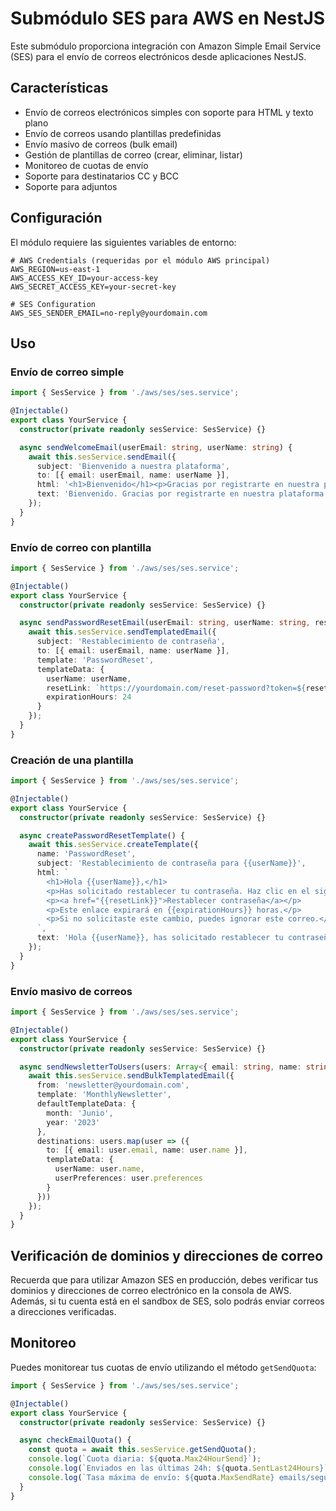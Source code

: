 # Submódulo SES para AWS en NestJS

Este submódulo proporciona integración con Amazon Simple Email Service (SES) para el envío de correos electrónicos desde aplicaciones NestJS.

## Características

- Envío de correos electrónicos simples con soporte para HTML y texto plano
- Envío de correos usando plantillas predefinidas
- Envío masivo de correos (bulk email)
- Gestión de plantillas de correo (crear, eliminar, listar)
- Monitoreo de cuotas de envío
- Soporte para destinatarios CC y BCC
- Soporte para adjuntos

## Configuración

El módulo requiere las siguientes variables de entorno:

```env
# AWS Credentials (requeridas por el módulo AWS principal)
AWS_REGION=us-east-1
AWS_ACCESS_KEY_ID=your-access-key
AWS_SECRET_ACCESS_KEY=your-secret-key

# SES Configuration
AWS_SES_SENDER_EMAIL=no-reply@yourdomain.com
```

## Uso

### Envío de correo simple

```typescript
import { SesService } from './aws/ses/ses.service';

@Injectable()
export class YourService {
  constructor(private readonly sesService: SesService) {}

  async sendWelcomeEmail(userEmail: string, userName: string) {
    await this.sesService.sendEmail({
      subject: 'Bienvenido a nuestra plataforma',
      to: [{ email: userEmail, name: userName }],
      html: '<h1>Bienvenido</h1><p>Gracias por registrarte en nuestra plataforma.</p>',
      text: 'Bienvenido. Gracias por registrarte en nuestra plataforma.',
    });
  }
}
```

### Envío de correo con plantilla

```typescript
import { SesService } from './aws/ses/ses.service';

@Injectable()
export class YourService {
  constructor(private readonly sesService: SesService) {}

  async sendPasswordResetEmail(userEmail: string, userName: string, resetToken: string) {
    await this.sesService.sendTemplatedEmail({
      subject: 'Restablecimiento de contraseña',
      to: [{ email: userEmail, name: userName }],
      template: 'PasswordReset',
      templateData: {
        userName: userName,
        resetLink: `https://yourdomain.com/reset-password?token=${resetToken}`,
        expirationHours: 24
      }
    });
  }
}
```

### Creación de una plantilla

```typescript
import { SesService } from './aws/ses/ses.service';

@Injectable()
export class YourService {
  constructor(private readonly sesService: SesService) {}

  async createPasswordResetTemplate() {
    await this.sesService.createTemplate({
      name: 'PasswordReset',
      subject: 'Restablecimiento de contraseña para {{userName}}',
      html: `
        <h1>Hola {{userName}},</h1>
        <p>Has solicitado restablecer tu contraseña. Haz clic en el siguiente enlace para continuar:</p>
        <p><a href="{{resetLink}}">Restablecer contraseña</a></p>
        <p>Este enlace expirará en {{expirationHours}} horas.</p>
        <p>Si no solicitaste este cambio, puedes ignorar este correo.</p>
      `,
      text: 'Hola {{userName}}, has solicitado restablecer tu contraseña. Visita {{resetLink}} para continuar. Este enlace expirará en {{expirationHours}} horas.'
    });
  }
}
```

### Envío masivo de correos

```typescript
import { SesService } from './aws/ses/ses.service';

@Injectable()
export class YourService {
  constructor(private readonly sesService: SesService) {}

  async sendNewsletterToUsers(users: Array<{ email: string, name: string, preferences: any }>) {
    await this.sesService.sendBulkTemplatedEmail({
      from: 'newsletter@yourdomain.com',
      template: 'MonthlyNewsletter',
      defaultTemplateData: {
        month: 'Junio',
        year: '2023'
      },
      destinations: users.map(user => ({
        to: [{ email: user.email, name: user.name }],
        templateData: {
          userName: user.name,
          userPreferences: user.preferences
        }
      }))
    });
  }
}
```

## Verificación de dominios y direcciones de correo

Recuerda que para utilizar Amazon SES en producción, debes verificar tus dominios y direcciones de correo electrónico en la consola de AWS. Además, si tu cuenta está en el sandbox de SES, solo podrás enviar correos a direcciones verificadas.

## Monitoreo

Puedes monitorear tus cuotas de envío utilizando el método `getSendQuota`:

```typescript
import { SesService } from './aws/ses/ses.service';

@Injectable()
export class YourService {
  constructor(private readonly sesService: SesService) {}

  async checkEmailQuota() {
    const quota = await this.sesService.getSendQuota();
    console.log(`Cuota diaria: ${quota.Max24HourSend}`);
    console.log(`Enviados en las últimas 24h: ${quota.SentLast24Hours}`);
    console.log(`Tasa máxima de envío: ${quota.MaxSendRate} emails/segundo`);
  }
}
```